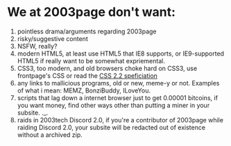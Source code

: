 # We at 2003page don't want:

1. pointless drama/arguments regarding 2003page
2. risky/suggestive content
3. NSFW, really?
4. modern HTML5, at least use HTML5 that IE8 supports, or IE9-supported HTML5 if really want to be somewhat expriemental.
5. CSS3, too modern, and old browsers choke hard on CSS3, use frontpage's CSS or read the [CSS 2.2 speficiation](https://www.w3.org/TR/CSS22/)
6. any links to mallicious programs, old or new, meme-y or not. Examples of what i mean: MEMZ, BonziBuddy, ILoveYou.
7. scripts that lag down a internet browser just to get 0.00001 bitcoins, if you want money, find other ways other than putting a miner in your subsite. ._.
8. raids in 2003tech Discord 2.0, if you're a contributor of 2003page while raiding Discord 2.0, your subsite will be redacted out of existence without a archived zip.
